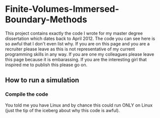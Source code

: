 # Finite-Volumes-Immersed-Boundary-Methods

This project contains exactly the code I wrote for my master degree dissertation which dates back to April 2012.
The code you can see here is so awful that I don't even list why.
If you are on this page and you are a recruiter please leave as this is not representative of my current programming skills
in any way. If you are one my colleagues please leave this page because it is embarassing. If you are the interesting girl
that inspired me to publish this please go on.

## How to run a simulation
### Compile the code
You told me you have Linux and by chance this could run ONLY on Linux (just the tip of the iceberg about why this code is awful).

